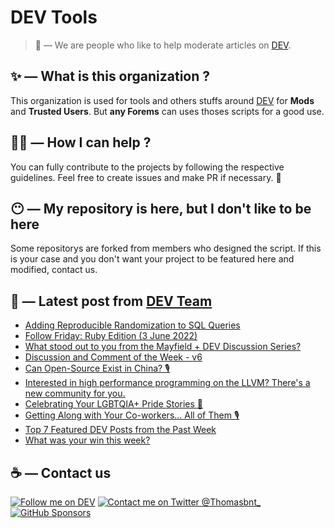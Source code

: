 # DEV Tools

> 🔧 — We are people who like to help moderate articles on [DEV](https://dev.to).

## ✨ — What is this organization ?

This organization is used for tools and others stuffs around [DEV](https://dev.to) for **Mods** and **Trusted Users**. But __any Forems__ can uses thoses scripts for a good use.


## 💪🏼 — How I can help ?

You can fully contribute to the projects by following the respective guidelines. Feel free to create issues and make PR if necessary. 🎉

## 😶 — My repository is here, but I don't like to be here

Some repositorys are forked from members who designed the script. If this is your case and you don't want your project to be featured here and modified, contact us.

## 📝 — Latest post from [DEV Team](https://dev.to/devteam)

<!-- BLOG-POST-LIST:START -->
- [Adding Reproducible Randomization to SQL Queries](https://dev.to/devteam/adding-reproducible-randomization-to-sql-queries-3dnb)
- [Follow Friday: Ruby Edition &lpar;3 June 2022&rpar;](https://dev.to/devteam/follow-friday-ruby-edition-3-june-2022-1jmm)
- [What stood out to you from the Mayfield + DEV Discussion Series?](https://dev.to/devteam/what-stood-out-to-you-from-the-mayfield-dev-discussion-series-3lim)
- [Discussion and Comment of the Week - v6](https://dev.to/devteam/discussion-and-comment-of-the-week-v6-pmg)
- [Can Open-Source Exist in China? 🎙](https://dev.to/devteam/can-open-source-exist-in-china-57nb)
- [Interested in high performance programming on the LLVM? There&#39;s a new community for you.](https://dev.to/devteam/interested-in-high-performance-programming-on-the-llvm-theres-a-new-community-for-you-4501)
- [Celebrating Your LGBTQIA+ Pride Stories 💖](https://dev.to/devteam/celebrating-lgbtqia-pride-with-donations-to-the-marsha-p-johnson-institute-33aj)
- [Getting Along with Your Co-workers... All of Them 🎙](https://dev.to/devteam/getting-along-with-your-co-workers-all-of-them-hlk)
- [Top 7 Featured DEV Posts from the Past Week](https://dev.to/devteam/top-7-featured-dev-posts-from-the-past-week-10oj)
- [What was your win this week?](https://dev.to/devteam/what-was-your-win-this-week-57n2)
<!-- BLOG-POST-LIST:END -->


## ☕ — Contact us

[![Follow me on DEV](https://img.shields.io/badge/dev.to-%2308090A.svg?&style=for-the-badge&logo=dev.to&logoColor=white&alt=devto)](https://dev.to/thomasbnt)
[![Contact me on Twitter @Thomasbnt_](https://img.shields.io/badge/Contact%20me%20on%20Twitter-%231DA1F2.svg?&style=for-the-badge&logo=twitter&logoColor=white&alt=twitter)](https://twitter.com/messages/1142357270-1142357270?text=Hello,%20I%20contact%20you%20from%20devtotools%20&recipient_id=1142357270) [![GitHub Sponsors](https://img.shields.io/badge/Sponsor%20me-%23EA54AE.svg?&style=for-the-badge&logo=github-sponsors&logoColor=white)](https://github.com/sponsors/thomasbnt)


